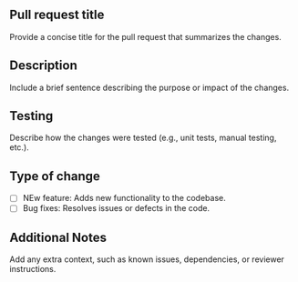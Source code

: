 ## Pull request title
Provide a concise title for the pull request that summarizes the changes.

## Description 
Include a brief sentence describing the purpose or impact of the changes.

## Testing
Describe how the changes were tested (e.g., unit tests, manual testing, etc.).

## Type of change
- [ ] NEw feature: Adds new functionality to the codebase.
- [ ] Bug fixes: Resolves issues or defects in the code.

## Additional Notes
Add any extra context, such as known issues, dependencies, or reviewer instructions.
